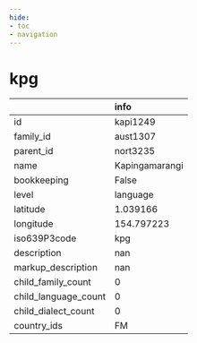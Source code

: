 ```yaml
---
hide:
- toc
- navigation
---
```

# kpg
|                      | info           |
|:---------------------|:---------------|
| id                   | kapi1249       |
| family_id            | aust1307       |
| parent_id            | nort3235       |
| name                 | Kapingamarangi |
| bookkeeping          | False          |
| level                | language       |
| latitude             | 1.039166       |
| longitude            | 154.797223     |
| iso639P3code         | kpg            |
| description          | nan            |
| markup_description   | nan            |
| child_family_count   | 0              |
| child_language_count | 0              |
| child_dialect_count  | 0              |
| country_ids          | FM             |
